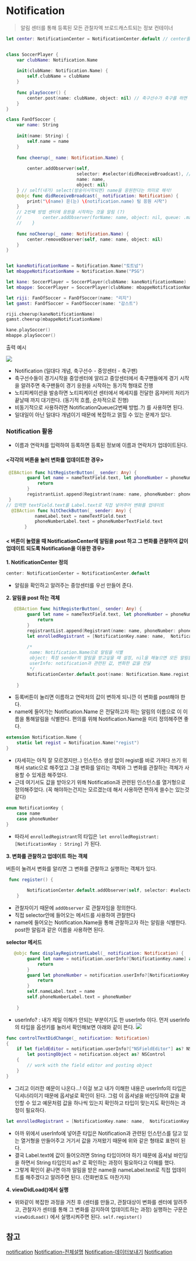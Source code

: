 # Notification 
> 알림 센터를 통해 등록된 모든 관찰자엑 브로드캐스트되는 정보 컨테이너

```swift
let center: NotificationCenter = NotificationCenter.default // center를 디폴트로 정의해준다. (중앙센터 느낌)


class SoccerPlayer {
    var clubName: Notification.Name
    
    init(clubName: Notification.Name) {
        self.clubName = clubName
    }
    
    func playSoccer() {
        center.post(name: clubName, object: nil) // 축구선수가 축구를 하면 센터에 전달함
    }
}

class FanOfSoccer {
    var name: String
    
    init(name: String) {
        self.name = name
    }
    
    func cheerup(_ name: Notification.Name) {
        
        center.addObserver(self,
                           selector: #selector(didReceiveBroadcast), // 방송이 시작되면 실행되는 메서드
                           name: name,
                           object: nil)
    } // self(내가) select(방송이시작되면) name을 응원한다는 의미로 해석!
    @objc func didReceiveBroadcast(_ notification: Notification) {
        print("\(name) 은(는) \(notification.name) 팀 응원 시작")
    }
    // 2번째 방법 센터에 응원을 시작하는 것을 알림 (?)
    //        center.addObserver(forName: name, object: nil, queue: .main) { noti in print("\(self.name) 은(는) \(noti.name) 응원 시작")}
    //    }
    
    func noCheerup(_ name: Notification.Name) {
        center.removeObserver(self, name: name, object: nil)
    }
}


let kaneNotificationName = Notification.Name("토트넘")
let mbappeNotificationName = Notification.Name("PSG")

let kane: SoccerPlayer = SoccerPlayer(clubName: kaneNotificationName)
let mbappe: SoccerPlayer = SoccerPlayer(clubName: mbappeNotificationName)

let riji: FanOfSoccer = FanOfSoccer(name: "리지")
let gamst: FanOfSoccer = FanOfSoccer(name: "감스트")

riji.cheerup(kaneNotificationName)
gamst.cheerup(mbappeNotificationName)

kane.playSoccer()
mbappe.playSoccer()
```

출력 예시

![](https://i.imgur.com/QfO9gZe.png)

- Notification (일대다 개념, 축구선수 - 중앙센터 - 축구팬)
- 축구선수들이 경기시작을 중앙센터에 알리고 중앙센터에서 축구팬들에게 경기 시작을 알려주면 축구팬들이 경기 응원을 시작하는 동기적 형태로 진행
- 노티피케이션을 발송하면 노티피케이션 센터에서 메세지를 전달한 옵저버의 처리가 끝날때 까지 대기한다. (동기적 흐름, 순차적으로 진행) 
- 비동기적으로 사용하려면 NotificationQueue(2번째 방법..?) 를 사용하면 된다.
- 일대일이 아닌 일대다 개념이기 때문에 복잡하고 얽힐 수 있는 문제가 있다.


### Notification 활용
- 이름과 연락처를 입력하여 등록하면 등록된 정보에 이름과 연락처가 업데이트된다.


#### <각각의 버튼을 눌러 변화를 업데이트한 경우>

```swift 
 @IBAction func hitRegisterButton(_ sender: Any) {
        guard let name = nameTextField.text, let phoneNumber = phoneNumberTextField.text else {
            return
        }
        registrantList.append(Registrant(name: name, phoneNumber: phoneNumber))
 }
// 입력한 textField.text를 Label.text로 직접 넣어주어 변화를 업데이트
  @IBAction func hitCheckButton(_ sender: Any) {
           nameLabel.text = nameTextField.text
           phoneNumberLabel.text = phoneNumberTextField.text
       }
```

#### < 버튼이 눌렸을 때 NotificationCenter에 알림을 post 하고 그 변화를 관찰하여 값이 업데이트 되도록 Notification을 이용한 경우>

**1. NotificationCenter 정의** 

```swift
center: NotificationCenter = NotificationCenter.default
```
- 알림을 확인하고 알려주는 중앙센터를 우선 만들어 준다.

**2. 알림을 post 하는 객체**
```swift
   @IBAction func hitRegisterButton(_ sender: Any) {
        guard let name = nameTextField.text, let phoneNumber = phoneNumberTextField.text else {
            return
        }
        registrantList.append(Registrant(name: name, phoneNumber: phoneNumber))
        let enrolledRegistrant = [NotificationKey.name: name,  NotificationKey.phoneNumber: phoneNumber]
    
        /*
         name: Notification.Name으로 알림을 식별
         object: 특정 sender의 알림을 받고싶을 때 설정, nil을 해놓으면 모든 알림을 받을 수 있다.
         userInfo: notification과 관련된 값, 변화한 값을 전달
         */
        NotificationCenter.default.post(name: Notification.Name.regist, object: nil, userInfo: enrolledRegistrant)
        
    }
```
- 등록버튼이 눌리면 이름하고 연락처의 값이 변하게 되니깐 이 변화를 post해야 한다.
- name에 들어가는 Notification.Name 은 전달하고자 하는 알림의 이름으로 이 이름을 통해알림을 식별한다. 편의를 위해 Notification.Name을 미리 정의해주면 좋다.

```swift
extension Notification.Name {
    static let regist = Notification.Name("regist")
}
```
- (자세히는 아직 잘 모르겠지만..) 인스턴스 생성 없이 regist를 바로 가져다 쓰기 위해서 static으로 해주었고 그걸 변화를 알리는 객체와 그 변화를 관찰하는 객체가 사용할 수 있게끔 해주었다.
- 근데 여기서도 값을 받아오기 위해 Notification과 관련된 인스턴스를 열거형으로 정의해주었다. (꼭 해야하는건지는 모르겠는데 해서 사용하면 편하게 쓸수는 있는것 같다)

```swift
enum NotificationKey {
    case name
    case phoneNumber
}
```
- 따라서 ```enrolledRegistrant```의 타입은 ```let enrolledRegistrant: [NotificationKey : String]``` 가 된다.

**3. 변화를 관찰하고 업데이트 하는 객체** 

버튼이 눌려서 변화를 알리면 그 변화를 관찰하고 실행하는 객체가 있다.
```swift
 func register() {
        
        NotificationCenter.default.addObserver(self, selector: #selector(displayRegistrantLabel(_:)), name: Notification.Name.regist, object: nil)
    }
```
- 관찰자이기 때문에 ```addObserver``` 로 관찰자임을 정의한다. 
- 직접 selector안에 들어오는 메서드를 사용하여 관찰한다
- name에 들어오는 Notification.Name을 통해 관찰하고자 하는 알림을 식별한다. post한 알림과 같은 이름을 사용하면 된다.
 
**selector 메서드**
```swift
   @objc func displayRegistrantLabel(_ notification: Notification) {
        guard let name = notification.userInfo?[NotificationKey.name] as? String else {
            return
        }
        guard let phoneNumber = notification.userInfo?[NotificationKey.phoneNumber] as? String else {
            return
        }
        self.nameLabel.text = name
        self.phoneNumberLabel.text = phoneNumber
        
    }
```
- userInfo? : 내가 제일 이해가 안되는 부분이기도 한 userInfo 이다. 먼저 userInfo의 타입을 옵션키를 눌러서 확인해보면 아래와 같이 뜬다.
![](https://i.imgur.com/AMrcQtv.png)
```swift
func controlTextDidChange(_ notification: Notification) 
{
    if let fieldEditor = notification.userInfo?["NSFieldEditor"] as? NSText,
        let postingObject = notification.object as? NSControl
    {
        // work with the field editor and posting object
    }
}
```
- 그리고 이러한 예문이 나온다...! 이걸 보고 내가 이해한 내용은 userInfo의 타입은 딕셔너리이기 때문에 옵셔널로 확인이 된다. 그럼 이 옵셔널을 바인딩하여 값을 확인할 수 있고 예문처럼 값을 하나씩 있는지 확인하고 타입이 맞는지도 확인하는 과정이 필요하다.

```swift
let enrolledRegistrant = [NotificationKey.name: name,  NotificationKey.phoneNumber: phoneNumber]
```
- 아까 위에서 userInfo에 넣어준 타입은 Notification과 관련된 인스턴스를 담고 있는 열거형을 만들어주고 거기서 값을 가져왔기 때문에 위와 같은 형태로 표현이 된다. 
- 결국 Label.text에 값이 들어오려면 String 타입이어야 하기 때문에 옵셔널 바인딩을 하면서 String 타입인지 as? 로 확인하는 과정이 필요하다고 이해를 했다.
- 그렇게 확인이 끝나면 아까 알림을 받은 name을 nameLabel.text로 직접 업데이트를 해주겠다고 알려주면 된다. (전화번호도 마찬가지)

**4. viewDidLoad()에서 실행**
- 위와같이 복잡한 과정을 거친 후 (센터를 만들고, 관찰대상이 변화를 센터에 알려주고, 관찰자가 센터를 통해 그 변화를 감지하여 업데이트하는 과정) 실행하는 구문은 ```viewDidLoad()``` 에서 실행시켜주면 된다.
```self.register()```

## 참고
[notification](https://velog.io/@leeyoungwoozz/iOSSwift-Notification-Center-KVO)
[Notification-전체설명](https://leeari95.tistory.com/49)
[Notification-데이터보내기](https://fomaios.tistory.com/entry/Notification으로-데이터-보내기Pass-data-using-Notification)
[Notification](https://silver-g-0114.tistory.com/106)

